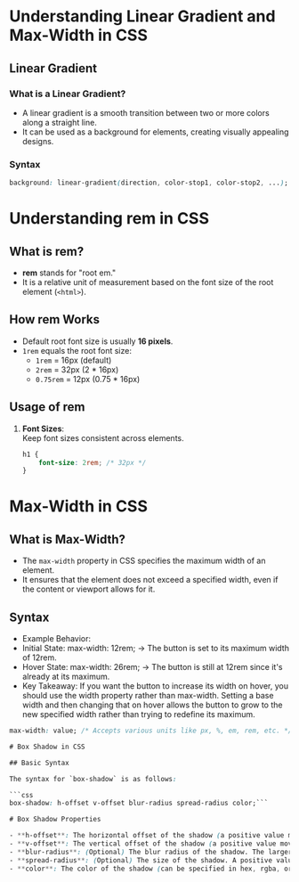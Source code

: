# Understanding Linear Gradient and Max-Width in CSS  

## Linear Gradient  

### What is a Linear Gradient?  

- A linear gradient is a smooth transition between two or more colors along a straight line.  
- It can be used as a background for elements, creating visually appealing designs.  

### Syntax  

```css  
background: linear-gradient(direction, color-stop1, color-stop2, ...);
```

# Understanding **rem** in CSS  

## What is **rem**?  

- **rem** stands for "root em."  
- It is a relative unit of measurement based on the font size of the root element (`<html>`).  

## How **rem** Works  

- Default root font size is usually **16 pixels**.  
- `1rem` equals the root font size:  
  - `1rem` = 16px (default)  
  - `2rem` = 32px (2 * 16px)  
  - `0.75rem` = 12px (0.75 * 16px)  

## Usage of **rem**  

1. **Font Sizes**:  
   Keep font sizes consistent across elements.  
   ```css  
   h1 {  
       font-size: 2rem; /* 32px */  
   }
   ```

# Max-Width in CSS  

## What is Max-Width?  

- The `max-width` property in CSS specifies the maximum width of an element.  
- It ensures that the element does not exceed a specified width, even if the content or viewport allows for it.  

## Syntax  
- Example Behavior:
- Initial State:
max-width: 12rem; → The button is set to its maximum width of 12rem.
- Hover State:
max-width: 26rem; → The button is still at 12rem since it's already at its maximum.
- Key Takeaway:
If you want the button to increase its width on hover, you should use the width property rather than max-width. Setting a base width and then changing that on hover allows the button to grow to the new specified width rather than trying to redefine its maximum.
```css  
max-width: value; /* Accepts various units like px, %, em, rem, etc. */ ```

# Box Shadow in CSS  

## Basic Syntax  

The syntax for `box-shadow` is as follows:  

```css  
box-shadow: h-offset v-offset blur-radius spread-radius color;```

# Box Shadow Properties  

- **h-offset**: The horizontal offset of the shadow (a positive value moves it to the right, a negative value moves it to the left).  
- **v-offset**: The vertical offset of the shadow (a positive value moves it down, a negative value moves it up).  
- **blur-radius**: (Optional) The blur radius of the shadow. The larger the value, the more blurred the shadow will be.  
- **spread-radius**: (Optional) The size of the shadow. A positive value will cause the shadow to expand (grow larger), while a negative value will contract it.  
- **color**: The color of the shadow (can be specified in hex, rgba, or predefined color names).